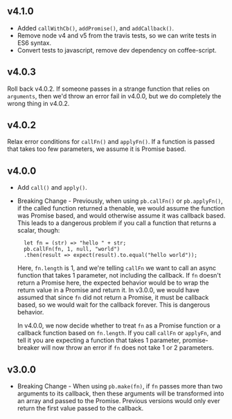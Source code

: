 v4.1.0
------
* Added `callWithCb()`, `addPromise()`, and `addCallback()`.
* Remove node v4 and v5 from the travis tests, so we can write tests in ES6 syntax.
* Convert tests to javascript, remove dev dependency on coffee-script.

v4.0.3
------
Roll back v4.0.2.  If someone passes in a strange function that relies on
`arguments`, then we'd throw an error fail in v4.0.0, but we do completely the
wrong thing in v4.0.2.

v4.0.2
------
Relax error conditions for `callFn()` and `applyFn()`.  If a function is passed
that takes too few parameters, we assume it is Promise based.

v4.0.0
------

* Add `call()` and `apply()`.
* Breaking Change - Previously, when using `pb.callFn()` or `pb.applyFn()`, if
  the called function returned a thenable, we would assume the function was
  Promise based, and would otherwise assume it was callback based.  This leads
  to a dangerous problem if you call a function that returns a scalar, though:

        let fn = (str) => "hello " + str;
        pb.callFn(fn, 1, null, "world")
        .then(result => expect(result).to.equal("hello world"));

  Here, `fn.length` is 1, and we're telling `callFn` we want to call an async
  function that takes 1 parameter, not including the callback.  If `fn`
  doesn't return a Promise here, the expected behavior would be to wrap the
  return value in a Promise and return it.  In v3.0.0, we would have assumed
  that since `fn` did not return a Promise, it must be callback based, so we
  would wait for the callback forever.  This is dangerous behavior.

  In v4.0.0, we now decide whether to treat `fn` as a Promise function or a
  callback function based on `fn.length`.  If you call `callFn` or `applyFn`,
  and tell it you are expecting a function that takes 1 parameter,
  promise-breaker will now throw an error if `fn` does not take 1 or 2
  parameters.

v3.0.0
------

* Breaking Change - When using `pb.make(fn)`,  if `fn` passes more than two
  arguments to its callback, then these arguments will be transformed into an
  array and passed to the Promise.  Previous versions would only ever return
  the first value passed to the callback.
